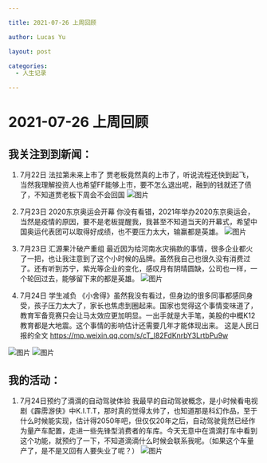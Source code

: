 ```yaml
---

title: 2021-07-26 上周回顾

author: Lucas Yu

layout: post

categories:
  - 人生记录

---
```


# 2021-07-26 上周回顾

## 我关注到到新闻：

1. 7月22日 法拉第未来上市了
贾老板竟然真的上市了，听说流程还快到起飞，当然我理解投资人也希望FF能够上市，要不怎么退出呢，融到的钱就还了债了，不知道贾老板下周会不会回国
![图片](http://www.iamyuchao.com/images/2021/07/Faraday-Future-listed.jpg)

2. 7月23日 2020东京奥运会开幕
你没有看错，2021年举办2020东京奥运会，当然是疫情的原因，要不是老板提醒我，我甚至不知道当天的开幕式，希望中国奥运代表团可以取得好成绩，也不要压力太大，输赢都是英雄。
![图片](http://www.iamyuchao.com/images/2021/07/Tokyo-Olympics-2020.jpg)

3. 7月23日 汇源果汁破产重组
最近因为给河南水灾捐款的事情，很多企业都火了一把，也让我注意到了这个小时候的品牌。虽然我自己也很久没有消费过了。还有听到苏宁，紫光等企业的变化，感叹月有阴晴圆缺，公司也一样，一个轮回过去，能够留下来的都是英雄。
![图片](http://www.iamyuchao.com/images/2021/07/Huiyuan-Juice-News.png)

4. 7月24日 学生减负
《小舍得》虽然我没有看过，但身边的很多同事都感同身受，孩子压力太大了，家长也焦虑到圈起来。国家也觉得这个事情变味道了，教育军备竞赛只会让马太效应更加明显。一出手就是大手笔，美股的中概K12教育都是大地震。这个事情的影响估计还需要几年才能体现出来。
这是人民日报的全文
https://mp.weixin.qq.com/s/cT_l82FdKnrbY3LrtbPu9w

![图片](http://www.iamyuchao.com/images/2021/07/K12-Education.jpg)
![图片](http://www.iamyuchao.com/images/2021/07/Education-Stocks.png)


## 我的活动：

1. 7月24日预约了滴滴的自动驾驶体验
我最早的自动驾驶概念，是小时候看电视剧《霹雳游侠》中K.I.T.T，那时真的觉得太帅了，也知道那是科幻作品，至于什么时候能实现，估计得2050年吧，但仅仅20年之后，自动驾驶竟然已经作为量产车配置，走进一些先锋型消费者的车库。今天无意中在滴滴打车中看到这个功能，就预约了一下，不知道滴滴什么时候会联系我呢。（如果这个车量产了，是不是又回有人要失业了呢？）
![图片](http://www.iamyuchao.com/images/2021/07/Didi-Autonomous-Driving.png)